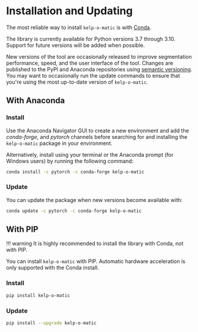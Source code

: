 # Installation and Updating

The most reliable way to install `kelp-o-matic` is with [Conda](https://docs.anaconda.com/anaconda/).

The library is currently available for Python versions 3.7 through 3.10. Support for future versions 
will be added when possible.

New versions of the tool are occasionally released to improve segmentation performance, speed, and
the user interface of the tool. Changes are published to the PyPI and Anaconda repositories using
[semantic versioning](https://semver.org/). You may want to occasionally run the update commands to ensure
that you're using the most up-to-date version of `kelp-o-matic`.

## With Anaconda

### Install 

Use the Anaconda Navigator GUI to create a new environment and add the *conda-forge*, and *pytorch* channels
before searching for and installing the `kelp-o-matic` package in your environment.

Alternatively, install using your terminal or the Anaconda prompt (for Windows users) by running the following command:

```bash
conda install -c pytorch -c conda-forge kelp-o-matic
```

### Update

You can update the package when new versions become available with:

```bash
conda update -c pytorch -c conda-forge kelp-o-matic
```

## With PIP

!!! warning
    It is highly recommended to install the library with Conda, not with PIP.

You can install `kelp-o-matic` with PIP. Automatic hardware acceleration is only supported with the Conda install.

### Install

```bash
pip install kelp-o-matic
```

### Update

```bash
pip install --upgrade kelp-o-matic
```
